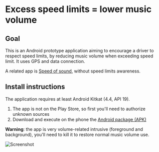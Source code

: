 # Excess speed limits = lower music volume
## Goal
This is an Android prototype application aiming to encourage a driver to respect speed limits, by reducing music volume when exceeding speed limit. It uses GPS and data connection.

A related app is [Speed of sound](https://github.com/jpeddicord/speedofsound), without speed limits awareness.

## Install instructions
The application requires at least Android Kitkat (4.4, API 19). 

1. The app is not on the Play Store, so first you'll need to authorize unknown sources
2. Download and execute on the phone the [Android package (APK)](https://github.com/glae/exceed_speed_limits_then_lower_music/releases)

**Warning**: the app is very volume-related intrusive (foreground and background), you'll need to kill it to restore normal music volume use.


![Screenshot](https://github.com/glae/exceed_speed_limits_then_lower_music/blob/master/screenshot.png)
